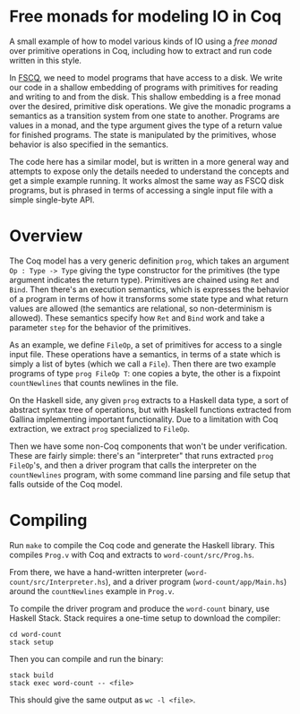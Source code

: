 # Free monads for modeling IO in Coq

A small example of how to model various kinds of IO using a _free monad_ over primitive operations in Coq, including how to extract and run code written in this style.

In [FSCQ](https://github.com/mit-pdos/fscq), we need to model programs that have access to a disk. We write our code in a shallow embedding of programs with primitives for reading and writing to and from the disk. This shallow embedding is a free monad over the desired, primitive disk operations. We give the monadic programs a semantics as a transition system from one state to another. Programs are values in a monad, and the type argument gives the type of a return value for finished programs. The state is manipulated by the primitives, whose behavior is also specified in the semantics.

The code here has a similar model, but is written in a more general way and attempts to expose only the details needed to understand the concepts and get a simple example running. It works almost the same way as FSCQ disk programs, but is phrased in terms of accessing a single input file with a simple single-byte API.

# Overview

The Coq model has a very generic definition `prog`, which takes an argument `Op : Type -> Type` giving the type constructor for the primitives (the type argument indicates the return type). Primitives are chained using `Ret` and `Bind`. Then there's an execution semantics, which is expresses the behavior of a program in terms of how it transforms some state type and what return values are allowed (the semantics are relational, so non-determinism is allowed). These semantics specify how `Ret` and `Bind` work and take a parameter `step` for the behavior of the primitives.

As an example, we define `FileOp`, a set of primitives for access to a single input file. These operations have a semantics, in terms of a state which is simply a list of bytes (which we call a `File`). Then there are two example programs of type `prog FileOp T`: one copies a byte, the other is a fixpoint `countNewlines` that counts newlines in the file.

On the Haskell side, any given `prog` extracts to a Haskell data type, a sort of abstract syntax tree of operations, but with Haskell functions extracted from Gallina implementing important functionality. Due to a limitation with Coq extraction, we extract `prog` specialized to `FileOp`.

Then we have some non-Coq components that won't be under verification. These are fairly simple: there's an "interpreter" that runs extracted `prog FileOp`'s, and then a driver program that calls the interpreter on the `countNewlines` program, with some command line parsing and file setup that falls outside of the Coq model.

# Compiling

Run `make` to compile the Coq code and generate the Haskell library. This compiles `Prog.v` with Coq and extracts to `word-count/src/Prog.hs`.

From there, we have a hand-written interpreter (`word-count/src/Interpreter.hs`), and a driver program (`word-count/app/Main.hs`) around the `countNewlines` example in `Prog.v`.

To compile the driver program and produce the `word-count` binary, use Haskell Stack. Stack requires a one-time setup to download the compiler:

```
cd word-count
stack setup
```

Then you can compile and run the binary:

```
stack build
stack exec word-count -- <file>
```

This should give the same output as `wc -l <file>`.
